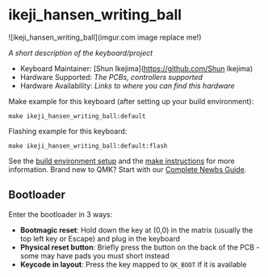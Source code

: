 # ikeji_hansen_writing_ball

![ikeji_hansen_writing_ball](imgur.com image replace me!)

*A short description of the keyboard/project*

* Keyboard Maintainer: [Shun Ikejima](https://github.com/Shun Ikejima)
* Hardware Supported: *The PCBs, controllers supported*
* Hardware Availability: *Links to where you can find this hardware*

Make example for this keyboard (after setting up your build environment):

    make ikeji_hansen_writing_ball:default

Flashing example for this keyboard:

    make ikeji_hansen_writing_ball:default:flash

See the [build environment setup](https://docs.qmk.fm/#/getting_started_build_tools) and the [make instructions](https://docs.qmk.fm/#/getting_started_make_guide) for more information. Brand new to QMK? Start with our [Complete Newbs Guide](https://docs.qmk.fm/#/newbs).

## Bootloader

Enter the bootloader in 3 ways:

* **Bootmagic reset**: Hold down the key at (0,0) in the matrix (usually the top left key or Escape) and plug in the keyboard
* **Physical reset button**: Briefly press the button on the back of the PCB - some may have pads you must short instead
* **Keycode in layout**: Press the key mapped to `QK_BOOT` if it is available
